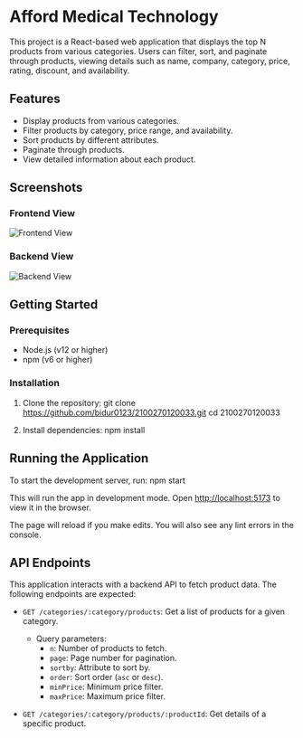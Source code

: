 # Afford Medical Technology

This project is a React-based web application that displays the top N products from various categories. Users can filter, sort, and paginate through products, viewing details such as name, company, category, price, rating, discount, and availability.

## Features

- Display products from various categories.
- Filter products by category, price range, and availability.
- Sort products by different attributes.
- Paginate through products.
- View detailed information about each product.

## Screenshots

### Frontend View
![Frontend View](screenshots/Screenshot(341).png)

### Backend View
![Backend View](screenshots/Screenshot(342).png)

## Getting Started

### Prerequisites

- Node.js (v12 or higher)
- npm (v6 or higher)

### Installation

1. Clone the repository:
   git clone https://github.com/bidur0123/2100270120033.git
   cd 2100270120033

2. Install dependencies:
   npm install

## Running the Application

To start the development server, run:
npm start

This will run the app in development mode. Open [http://localhost:5173](http://localhost:4000) to view it in the browser.

The page will reload if you make edits. You will also see any lint errors in the console.

## API Endpoints

This application interacts with a backend API to fetch product data. The following endpoints are expected:

- `GET /categories/:category/products`: Get a list of products for a given category.
  - Query parameters:
    - `n`: Number of products to fetch.
    - `page`: Page number for pagination.
    - `sortby`: Attribute to sort by.
    - `order`: Sort order (`asc` or `desc`).
    - `minPrice`: Minimum price filter.
    - `maxPrice`: Maximum price filter.

- `GET /categories/:category/products/:productId`: Get details of a specific product.
